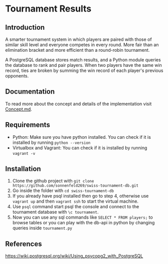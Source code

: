 # Tournament Results

## Introduction

A smarter tournament system in which players are paired with those of similar skill level and everyone competes in every round. More fair than an elimination bracket and more efficient than a round-robin tournament.

A PostgreSQL database stores match results, and a Python module queries the database to rank and pair players. When two players have the same win record, ties are broken by summing the win record of each player's previous opponents.

## Documentation

To read more about the concept and details of the implementation visit
  [Concept.md](CONCEPT.md "Documentation").

## Requirements

* Python: Make sure you have python installed. You can check if it is installed by running `python --version`
* Virtualbox and Vagrant: You can check if it is installed by running `vagrant -v`

## Installation

1. Clone the github project with `git clone https://github.com/sonnenfeld269/swiss-tournament-db.git`
2. Go inside the folder with `cd swiss-tournament-db`
3. If you already have psql installed then go to step 4, otherwise use `vagrant up` and then `vagrant ssh` to start the virtual machine.
4. Use `psql` command start psql the console and connect to the tournament database with `\c tournament`.
5. Now you can use any sql commands like `SELECT * FROM players;` to browse tables or
you can play with the db-api in python by changing queries inside `tournament.py`

## References
https://wiki.postgresql.org/wiki/Using_psycopg2_with_PostgreSQL
